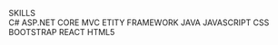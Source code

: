 SKILLS                    
C#
ASP.NET CORE
MVC
ETITY FRAMEWORK
JAVA
JAVASCRIPT 
CSS
BOOTSTRAP
REACT
HTML5
